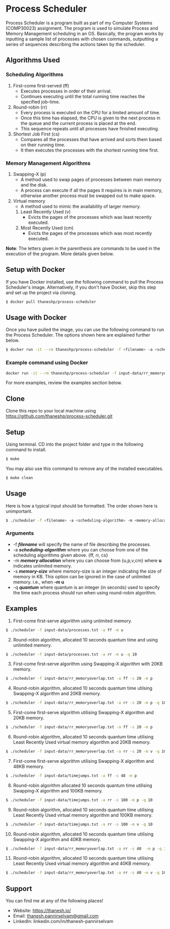 # Process Scheduler

Process Scheduler is a program built as part of my Computer Systems (COMP30023) assignment. The program is used to simulate Process and Memory Management scheduling in an OS. Basically, the program works by inputting a sample list of processes with chosen commands, outputting a series of sequences describing the actions taken by the scheduler.  

## Algorithms Used

### Scheduling Algorithms

1. First-come first-served (ff)
    - Executes processes in order of their arrival.
    - Continues executing until the total running time reaches the specified job-time.
2. Round-robin (rr)
    - Every process is executed on the CPU for a limited amount of time. 
    - Once this time has elapsed, the CPU is given to the next process in the queue and the current process is placed at the end.
    - This sequence repeats until all processes have finished executing.
3. Shortest Job First (cs)
    - Compares all the processes that have arrived and sorts them based on their running time.
    - It then executes the processes with the shortest running time first.

### Memory Management Algorithms

1. Swapping-X (p)
    - A method used to swap pages of processes between main memory and the disk.
    - A process can execute if all the pages it requires is in main memory, otherwise another process must be swapped out to make space.
2. Virtual memory 
    - A method used to mimic the availability of larger memory.
    1. Least Recently Used (v)
        - Evicts the pages of the processes which was least recently executed.
    2. Most Recently Used (cm)
        - Evicts the pages of the processes which was most recently executed.

**Note**: The letters given in the parenthesis are commands to be used in the execution of the program. More details given below.

## Setup with Docker

If you have Docker installed, use the following command to pull the Process Scheduler's image. Alternatively, if you don't have Docker, skip this step and set up the project via cloning.

```bash
$ docker pull thaneshp/process-scheduler
```

## Usage with Docker

Once you have pulled the image, you can use the following command to run the Process Scheduler. The options shown here are explained further below.

```bash
$ docker run -it --rm thaneshp/process-scheduler -f <filename> -a <scheduling-algorithm> -m <memory-allocation> -s <memory-size> -q <quantum>
```

### Example command using Docker

```bash
docker run -it --rm thaneshp/process-scheduler -f input-data/rr_memoryoverlap.txt -a ff -s 20 -m p
```

For more examples, review the examples section below.

## Clone

Clone this repo to your local machine using https://github.com/thaneshp/process-scheduler.git

## Setup

Using terminal. CD into the project folder and type in the following command to install.

```bash
$ make
```

You may also use this command to remove any of the installed executables.

```bash
$ make clean
```

## Usage

Here is how a typical input should be formatted. The order shown here is unimportant.

```bash
$ ./scheduler -f <filename> -a <scheduling-algorithm> -m <memory-allocation> -s <memory-size> -q <quantum>
```

### Arguments
- \-f ***filename*** will specify the name of file describing the processes.
- \-a ***scheduling-algorithm*** where you can choose from one of the scheduling algorithms given above. {ff, rr, cs}
- \-m ***memory allocation*** where you can choose from {u,p,v,cm} where **u** indicates unlimited memory.
- \-s ***memory-size*** where memory-size is an integer indicating the size of memory in KB. This option can be ignored in the case of unlimited memory. i.e., when **-m u**
- \-q ***quantum*** where quantum is an integer (in seconds) used to specify the time each process should run when using round-robin algorithm.


## Examples

1. First-come first-serve algorithm using unlimited memory.
```bash
$ ./scheduler -f input-data/processes.txt -a ff -m u
```

2. Round-robin algorithm, allocated 10 seconds quantum time and using unlimited memory.
```bash
$ ./scheduler -f input-data/processes.txt -a rr -m u -q 10
```

3. First-come first-serve algorithm using Swapping-X algorithm with 20KB memory.
```bash
$ ./scheduler -f input-data/rr_memoryoverlap.txt -a ff -s 20 -m p
```

4. Round-robin algorithm, allocated 10 seconds quantum time utilsing Swapping-X algorithm and 20KB memory.
```bash
$ ./scheduler -f input-data/rr_memoryoverlap.txt -a rr -s 20 -m p -q 10
```

5. First-come first-serve algorithm utilising Swapping-X algorithm and 20KB memory.
```bash
$ ./scheduler -f input-data/rr_memoryoverlap.txt -a ff -s 20 -m p
```

6. Round-robin algorithm, allocated 10 seconds quantum time utilising Least Recently Used virtual memory algorithm and 20KB memory.
```bash
$ ./scheduler -f input-data/rr_memoryoverlap.txt -a rr -s 20 -m v -q 10
```

7. First-come first-serve algorithm utilising Swapping-X algorithm and 48KB memory.
```bash
$ ./scheduler -f input-data/timejumps.txt -a ff -s 48 -m p
```

8. Round-robin algorithm allocated 10 seconds quantum time utilising Swapping-X algorithm and 100KB memory.
```bash
$ ./scheduler -f input-data/timejumps.txt -a rr -s 100 -m p -q 10
```

9. Round-robin algorithm, allocated 10 seconds quantum time utilising Least Recently Used virtual memory algorithm and 100KB memory.
```bash
$ ./scheduler -f input-data/timejumps.txt -a rr -s 100 -m v -q 10
```

10. Round-robin algorithm, allocated 10 seconds quantum time utilising Swapping-X algorithm and 40KB memory.
```bash
$ ./scheduler -f input-data/rr_memoryoverlap.txt -a rr -s 40  -m p -q 10
```

11. Round-robin algorithm, allocated 10 seconds quantum time utilising Least Recently Used virtual memory algorithm and 40KB memory.
```bash
$ ./scheduler -f input-data/rr_memoryoverlap.txt -a rr -s 40 -m v -q 10
```

## Support

You can find me at any of the following places!

- Website: https://thanesh.io/
- Email: thanesh.pannirselvam@gmail.com
- LinkedIn: linkedin.com/in/thanesh-pannirselvam




